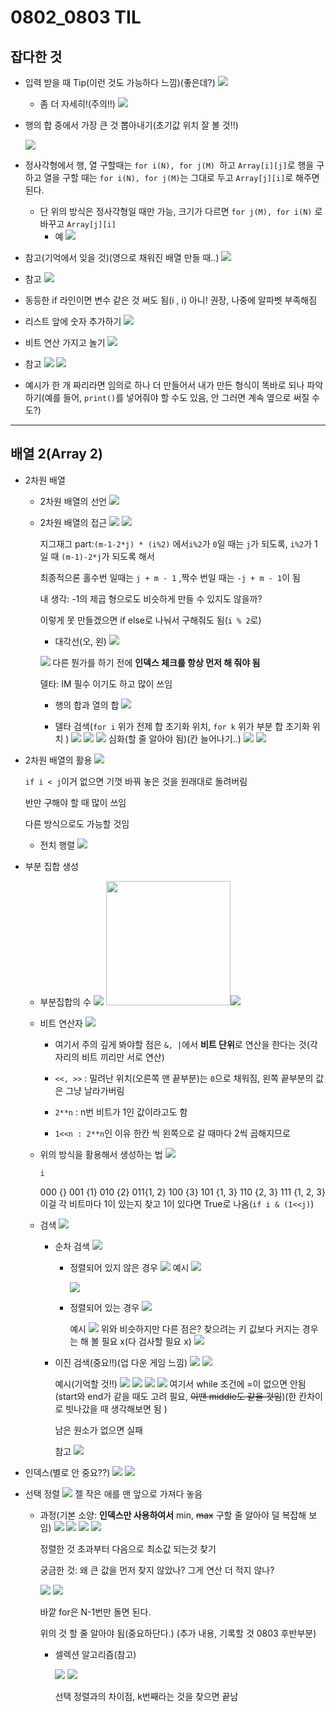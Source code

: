 # 0802_0803 TIL

## 잡다한 것

- 입력 받을 때 Tip(이런 것도 가능하다 느낌)(좋은데?)
  ![](0802_0803_assets/2023-08-02-09-07-24-image.png)
  
  - 좀 더 자세히!(주의!!)
    ![](0802_0803_assets/2023-08-02-19-58-42-image.png)

- 행의 합 중에서 가장 큰 것 뽑아내기(초기값 위치 잘 볼 것!!)
  
  ![](0802_0803_assets/2023-08-02-09-51-30-image.png)

- 정사각형에서 행, 열 구할때는 `for i(N), for j(M) `하고 `Array[i][j]`로 행을 구하고 열을 구할 때는 `for i(N), for j(M)`는 그대로 두고 `Array[j][i]`로 해주면 된다.
  
  - 단 위의 방식은 정사각형일 때만 가능, 크기가 다르면 `for j(M), for i(N)` 로 바꾸고 `Array[j][i]`
    - 예
      ![](0802_0803_assets/2023-08-02-20-04-50-image.png)

- 참고(기억에서 잊을 것)(영으로 채워진 배열 만들 때..)
  ![](0802_0803_assets/2023-08-02-09-48-06-image.png)

- 참고
  ![](0802_0803_assets/2023-08-02-20-26-24-image.png)

- 동등한 if 라인이면 변수 같은 것 써도 됨(i , i) 아니! 권장, 나중에 알파벳 부족해짐

- 리스트 앞에 숫자 추가하기
  ![](0802_0803_assets/2023-08-04-12-24-40-image.png)

- 비트 연산 가지고 놀기
  ![](0802_0803_assets/2023-08-04-12-38-30-image.png)

- 참고
  ![](0802_0803_assets/2023-08-04-22-20-55-image.png)
  ![](0802_0803_assets/2023-08-04-14-03-13-image.png)

- 예시가 한 개 짜리라면 임의로 하나 더 만들어서 내가 만든 형식이 똑바로 되나 파악하기(예를 들어, `print()`를 넣어줘야 할 수도 있음, 안 그러면 계속 옆으로 써질 수도?)

---

## 배열 2(Array 2)

- 2차원 배열
  
  - 2차원 배열의 선언
    ![](0802_0803_assets/2023-08-02-09-03-07-image.png)
  
  - 2차원 배열의 접근
    ![](0802_0803_assets/2023-08-02-09-09-24-image.png)
    ![](0802_0803_assets/2023-08-02-09-10-16-image.png)
    
    지그재그 part:`(m-1-2*j) * (i%2)` 에서`i%2`가 `0`일 때는 `j`가 되도록, `i%2`가 1일 때 `(m-1)-2*j`가 되도록 해서
    
    최종적으론 홀수번 일때는 `j + m - 1` ,짝수 번일 때는 `-j + m - 1`이 됨
    
    내 생각: -1의 제곱 형으로도 비슷하게 만들 수 있지도 않을까?
    
    이렇게 못 만들겠으면 if else로 나눠서 구해줘도 됨(`i % 2`로)
    
    - 대각선(오, 왼) 
      ![](0802_0803_assets/2023-08-02-20-06-44-image.png)
    
    ![](0802_0803_assets/2023-08-02-10-10-26-image.png)
    다른 뭔가를 하기 전에 **인덱스 체크를 항상 먼저 해 줘야 됨** 
    
    델타: IM 필수 이기도 하고 많이 쓰임
    
    - 행의 합과 열의 합
      ![](0802_0803_assets/2023-08-02-19-43-20-image.png)
    
    - 델타 검색(`for i` 위가 전제 합 초기화 위치, `for k` 위가 부분 합 초기화 위치 )
      ![](0802_0803_assets/2023-08-02-19-44-26-image.png)
      ![](0802_0803_assets/2023-08-02-20-36-38-image.png)
      ![](0802_0803_assets/2023-08-02-20-38-06-image.png)
      심화(할 줄 알아야 됨)(칸 늘어나기..)
      ![](0802_0803_assets/2023-08-02-20-42-38-image.png)
      ![](0802_0803_assets/2023-08-02-20-43-02-image.png)

- 2차원 배열의 활용
  ![](0802_0803_assets/2023-08-02-10-35-53-image.png)
  
  `if i < j`이거 없으면 기껏 바꿔 놓은 것을 원래대로 돌려버림
  
  반만 구해야 할 때 많이 쓰임
  
  다른 방식으로도 가능할 것임
  
  - 전치 행렬
    ![](0802_0803_assets/2023-08-02-19-45-00-image.png)

- 부분 집합 생성
  
  - 부분집합의 수
    ![](0802_0803_assets/2023-08-03-09-06-22-image.png)
    <img src="0802_0803_assets/2023-08-03-09-10-10-image.png" title="" alt="" width="199">![](0802_0803_assets/2023-08-03-09-13-28-image.png)
  
  - 비트 연산자
    ![](0802_0803_assets/2023-08-03-09-20-34-image.png)
    
    - 여기서 주의 깊게 봐야할 점은 `&, |`에서 **비트 단위**로 연산을 한다는 것(각 자리의 비트 끼리만 서로 연산)
    
    - `<<, >>` : 밀려난 위치(오른쪽 맨 끝부분)는 `0`으로 채워짐, 왼쪽 끝부분의 값은 그냥 날라가버림
    
    - `2**n` : n번 비트가 1인 값이라고도 함
    
    - `1<<n : 2**n`인 이유 한칸 씩 왼쪽으로 갈 때마다 2씩 곱해지므로
  
  - 위의 방식을 활용해서 생성하는 법
    ![](0802_0803_assets/2023-08-03-09-47-48-image.png)
    
    `i`
    
    000 {}
    001 {1}
    010 {2}
    011{1, 2}
    100 {3}
    101 {1, 3}
    110 {2, 3}
    111 {1, 2, 3} 이걸 각 비트마다 1이 있는지 찾고 1이 있다면 True로 나옴(`if i & (1<<j)`)
  
  - 검색
    ![](0802_0803_assets/2023-08-03-09-49-18-image.png)
    
    - 순차 검색
      ![](0802_0803_assets/2023-08-03-09-49-49-image.png)
      
      - 정렬되어 있지 않은 경우
        ![](0802_0803_assets/2023-08-03-10-01-31-image.png)
        예시
        ![](0802_0803_assets/2023-08-03-10-02-30-image.png)
        
        ![](0802_0803_assets/2023-08-03-10-03-03-image.png)
      
      - 정렬되어 있는 경우
        ![](0802_0803_assets/2023-08-03-10-04-49-image.png)
        
        예시
        ![](0802_0803_assets/2023-08-03-10-05-14-image.png)
        위와 비슷하지만 다른 점은? 찾으려는 키 값보다 커지는 경우는 해 볼 필요 x(다 검사할 필요 x)
        ![](0802_0803_assets/2023-08-03-10-06-28-image.png)
    
    - 이진 검색(중요!!)(업 다운 게임 느낌)
      ![](0802_0803_assets/2023-08-03-10-07-34-image.png)
      ![](0802_0803_assets/2023-08-03-10-08-37-image.png)
      
      예시(기억할 것!!)
      ![](0802_0803_assets/2023-08-03-10-09-36-image.png)
      ![](0802_0803_assets/2023-08-03-10-11-24-image.png)
      ![](0802_0803_assets/2023-08-03-10-12-14-image.png)
      ![](0802_0803_assets/2023-08-03-10-12-29-image.png)
      여기서 while 조건에 =이 없으면 안됨(start와 end가 같을 때도 고려 필요, ~~이땐 middle도 같을 것임~~)(한 칸차이로 빗나갔을 때 생각해보면 됨 )
      
      남은 원소가 없으면 실패
      
      참고
      ![](0802_0803_assets/2023-08-03-10-22-33-image.png)

- 인덱스(별로 안 중요??)
  ![](0802_0803_assets/2023-08-03-10-23-34-image.png)
  ![](0802_0803_assets/2023-08-03-10-24-06-image.png)

- 선택 정렬
  ![](0802_0803_assets/2023-08-03-10-26-11-image.png)
  젤 작은 애를 맨 앞으로 가져다 놓음
  
  - 과정(기본 소양: **인덱스만 사용하여서** min, ~~max~~ 구할 줄 알아야 덜 복잡해 보임)
    ![](0802_0803_assets/2023-08-03-10-28-11-image.png)
    ![](0802_0803_assets/2023-08-03-10-28-24-image.png)
    ![](0802_0803_assets/2023-08-03-10-28-36-image.png)
    ![](0802_0803_assets/2023-08-03-10-28-48-image.png)
    
    정렬한 것 초과부터 다음으로 최소값 되는것 찾기
    
    궁금한 것: 왜 큰 값을 먼저 찾지 않았나? 그게 연산 더 적지 않나?
    
      ![](0802_0803_assets/2023-08-03-10-39-11-image.png)
      ![](0802_0803_assets/2023-08-03-10-39-22-image.png)
    
    바깥 for은 N-1번만 돌면 된다.
    
      위의 것 할 줄 알아야 됨(중요하단다.) (추가 내용, 기록할 것 0803 후반부분)
    
    - 셀렉션 알고리즘(참고)
      
      ![](0802_0803_assets/2023-08-03-10-41-21-image.png)
      ![](0802_0803_assets/2023-08-03-10-44-40-image.png)
      
      선택 정렬과의 차이점, k번째라는 것을 찾으면 끝남
